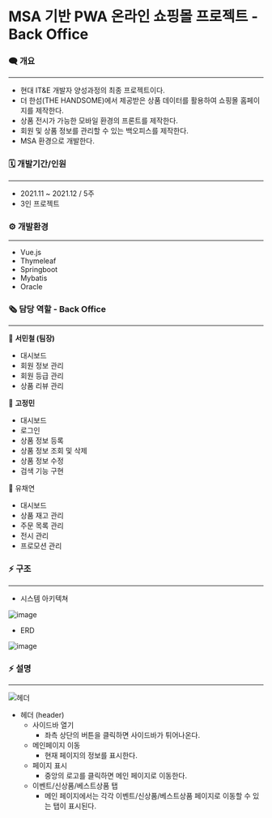 # MSA 기반 PWA 온라인 쇼핑몰 프로젝트 - Back Office

### 🗨️ **개요**

---

- 현대 IT&E 개발자 양성과정의 최종 프로젝트이다.
- 더 한섬(THE HANDSOME)에서 제공받은 상품 데이터를 활용하여 쇼핑몰 홈페이지를 제작한다.
- 상품 전시가 가능한 모바일 환경의 프론트를 제작한다.
- 회원 및 상품 정보를 관리할 수 있는 백오피스를 제작한다.
- MSA 환경으로 개발한다.

### 🗓️ 개발기간/인원

---

- 2021.11 ~ 2021.12 / 5주
- 3인 프로젝트

### ⚙️ 개발환경

---

- Vue.js
- Thymeleaf
- Springboot
- Mybatis
- Oracle

### 🗞️ 담당 역할 - Back Office

---

🍉 **서민철 (팀장)**

- 대시보드
- 회원 정보 관리
- 회원 등급 관리
- 상품 리뷰 관리

🍊 **고정민**

- 대시보드
- 로그인
- 상품 정보 등록
- 상품 정보 조회 및 삭제
- 상품 정보 수정
- 검색 기능 구현

🍋 유채연

- 대시보드
- 상품 재고 관리
- 주문 목록 관리
- 전시 관리
- 프로모션 관리

### ⚡ 구조

---

- 시스템 아키텍쳐

![image](https://user-images.githubusercontent.com/23237567/147749585-0164236d-c0cb-4a1c-8084-d9cfa27c2a1e.png)


- ERD

![image](https://user-images.githubusercontent.com/23237567/147749566-3282b399-9e3e-464c-8b28-410701d3b496.png)


### ⚡ 설명

---

![헤더](https://user-images.githubusercontent.com/23237567/147749638-7d581a88-67ec-4726-be0c-efb89cb51f68.gif)

- 헤더 (header)
    - 사이드바 열기
        - 좌측 상단의 버튼을 클릭하면 사이드바가 튀어나온다.
    - 메인페이지 이동
        - 현재 페이지의 정보를 표시한다.
    - 페이지 표시
        - 중앙의 로고를 클릭하면 메인 페이지로 이동한다.
    - 이벤트/신상품/베스트상품 탭
        - 메인 페이지에서는 각각 이벤트/신상품/베스트상품 페이지로 이동할 수 있는 탭이 표시된다.
